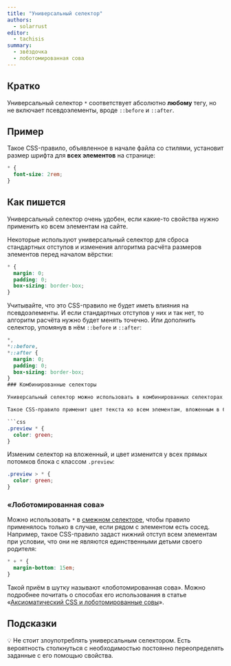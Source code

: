 ```yaml
---
title: "Универсальный селектор"
authors:
  - solarrust
editor:
  - tachisis
summary:
  - звёздочка
  - лоботомированная сова
---
```


## Кратко

Универсальный селектор `*` соответствует абсолютно **любому** тегу, но не включает псевдоэлементы, вроде `::before` и `::after`.

## Пример

Такое CSS-правило, объявленное в начале файла со стилями, установит размер шрифта для **всех элементов** на странице:

```css
* {
  font-size: 2rem;
}
```

## Как пишется

Универсальный селектор очень удобен, если какие-то свойства нужно применить ко всем элементам на сайте.

Некоторые используют универсальный селектор для сброса стандартных отступов и изменения алгоритма расчёта размеров элементов перед началом вёрстки:

```css
* {
  margin: 0;
  padding: 0;
  box-sizing: border-box;
}
```
Учитывайте, что это CSS-правило не будет иметь влияния на псевдоэлементы. И если стандартных отступов у них и так нет, то алгоритм расчёта нужно будет менять точечно. Или дополнить селектор, упомянув в нём `::before` и `::after`:

```css
*,
*::before,
*::after {
  margin: 0;
  padding: 0;
  box-sizing: border-box;
}
### Комбинированные селекторы

Универсальный селектор можно использовать в комбинированных селекторах, ограничивая его область действия.

Такое CSS-правило применит цвет текста ко всем элементам, вложенным в блок с классом `.preview`:

```css
.preview * {
  color: green;
}
```

Изменим селектор на вложенный, и цвет изменится у всех прямых потомков блока с классом `.preview`:

```css
.preview > * {
  color: green;
}
```

### «Лоботомированная сова»

Можно использовать `*` в [смежном селекторе](/css/doka/combined-selectors/#смежные%3A-.element1-%2B-.element2), чтобы правило применялось только в случае, если рядом с элементом есть сосед. Например, такое CSS-правило задаст нижний отступ всем элементам при условии, что они не являются единственными детьми своего родителя:

```css
* + * {
  margin-bottom: 15em;
}
```

Такой приём в шутку называют «лоботомированная сова». Можно подробнее почитать о способах его использования в статье «[Аксиоматический CSS и лоботомированные совы](https://frontender.info/axiomatic-css-and-lobotomized-owls/)».

## Подсказки

💡 Не стоит злоупотреблять универсальным селектором. Есть вероятность столкнуться с необходимостью постоянно переопределять заданные с его помощью свойства.
